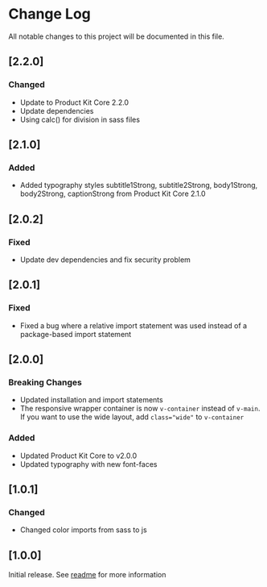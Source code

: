 # Change Log

All notable changes to this project will be documented in this file.

## [2.2.0]

### Changed
- Update to Product Kit Core 2.2.0 
- Update dependencies 
- Using calc() for division in sass files

## [2.1.0]

### Added

- Added typography styles subtitle1Strong, subtitle2Strong, body1Strong, body2Strong, captionStrong from Product Kit Core 2.1.0

## [2.0.2]

### Fixed

- Update dev dependencies and fix security problem

## [2.0.1]

### Fixed

- Fixed a bug where a relative import statement was used instead of a package-based import statement

## [2.0.0]

### Breaking Changes

- Updated installation and import statements
- The responsive wrapper container is now `v-container` instead of `v-main`. If you want to use the wide layout, add `class="wide"` to `v-container`

### Added

- Updated Product Kit Core to v2.0.0
- Updated typography with new font-faces

## [1.0.1]

### Changed

- Changed color imports from sass to js

## [1.0.0]

Initial release. See [readme](https://github.com/mercedes-benz/product-kit_vue/blob/main/README.md) for more information
